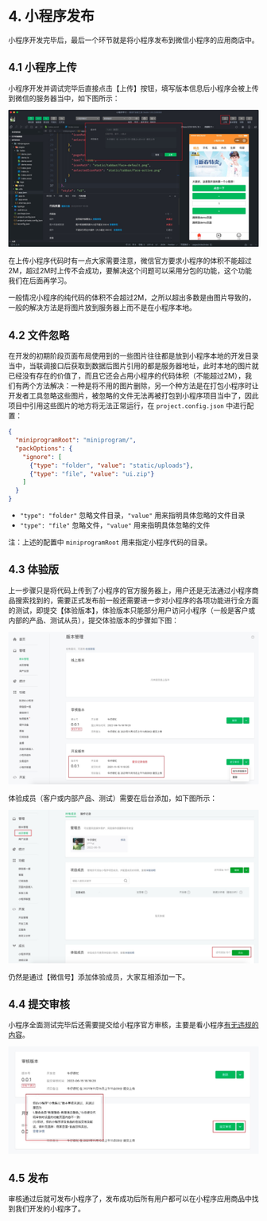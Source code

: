 
# 4. 小程序发布

 小程序开发完毕后，最后一个环节就是将小程序发布到微信小程序的应用商店中。

## 4.1 小程序上传

小程序开发并调试完毕后直接点击【上传】按钮，填写版本信息后小程序会被上传到微信的服务器当中，如下图所示：

![小程序上传](./assets/publish/picture_1.jpg)

在上传小程序代码时有一点大家需要注意，微信官方要求小程序的体积不能超过2M，超过2M时上传不会成功，要解决这个问题可以采用分包的功能，这个功能我们在后面再学习。

一般情况小程序的纯代码的体积不会超过2M，之所以超出多数是由图片导致的，一般的解决方法是将图片放到服务器上而不是在小程序本地。

## 4.2 文件忽略

在开发的初期阶段页面布局使用到的一些图片往往都是放到小程序本地的开发目录当中，当联调接口后获取到数据后图片引用的都是服务器地址，此时本地的图片就已经没有存在的价值了，而且它还会占用小程序的代码体积（不能超过2M），我们有两个方法解决：一种是将不用的图片删除，另一个种方法是在打包小程序时让开发者工具忽略这些图片，被忽略的文件无法再被打包到小程序项目当中了，因此项目中引用这些图片的地方将无法正常运行，在 `project.config.json` 中进行配置：

```json
{
  "miniprogramRoot": "miniprogram/",
  "packOptions": {
    "ignore": [
      {"type": "folder", "value": "static/uploads"},
      {"type": "file", "value": "ui.zip"}
    ]
  }
}
```

- `"type": "folder"` 忽略文件目录，`"value"` 用来指明具体忽略的文件目录
- `"type": "file"` 忽略文件，`"value"` 用来指明具体忽略的文件

注：上述的配置中 `miniprogramRoot` 用来指定小程序代码的目录。

## 4.3 体验版

上一步骤只是将代码上传到了小程序的官方服务器上，用户还是无法通过小程序商品搜索找到的，需要正式发布前一般还需要进一步对小程序的各项功能进行全方面的测试，即提交【体验版本】，体验版本只能部分用户访问小程序（一般是客户或内部的产品、测试从员），提交体验版本的步骤如下图：

![体验版](./assets/publish/picture_3.jpg)

体验成员（客户或内部产品、测试）需要在后台添加，如下图所示：

![体验版](./assets/publish/picture_5.jpg)

仍然是通过【微信号】添加体验成员，大家互相添加一下。

## 4.4 提交审核

小程序全面测试完毕后还需要提交给小程序官方审核，主要是看小程序[有无违规的内容](https://developers.weixin.qq.com/community/develop/doc/000c266f094ab00976ad5c0d251809)。

![](./assets/publish/picture_7.jpg)

## 4.5 发布

审核通过后就可发布小程序了，发布成功后所有用户都可以在小程序应用商品中找到我们开发的小程序了。